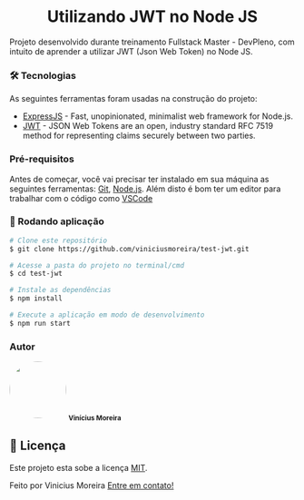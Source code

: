 <h1 align="center">Utilizando JWT no Node JS</h1>

Projeto desenvolvido durante treinamento Fullstack Master - DevPleno, com intuito de aprender a utilizar JWT (Json Web Token) no Node JS.

### 🛠 Tecnologias

As seguintes ferramentas foram usadas na construção do projeto:

* [ExpressJS](https://expressjs.com/pt-br/) - Fast, unopinionated, minimalist web framework for Node.js.
* [JWT](https://jwt.io/) - JSON Web Tokens are an open, industry standard RFC 7519 method for representing claims securely between two parties.

### Pré-requisitos

Antes de começar, você vai precisar ter instalado em sua máquina as seguintes ferramentas:
[Git](https://git-scm.com), [Node.js](https://nodejs.org/en/).
Além disto é bom ter um editor para trabalhar com o código como [VSCode](https://code.visualstudio.com/)

### 🎲 Rodando aplicação

```bash
# Clone este repositório
$ git clone https://github.com/viniciusmoreira/test-jwt.git

# Acesse a pasta do projeto no terminal/cmd
$ cd test-jwt

# Instale as dependências
$ npm install

# Execute a aplicação em modo de desenvolvimento
$ npm run start
```

### Autor

 <img style="border-radius: 50%;" src="https://avatars2.githubusercontent.com/u/5288651?s=400&u=d1af6a4fecad96cfd93375e0913e165cef778b92&v=4" width="100px;" alt=""/>
 <sub><b>Vinícius Moreira</b></sub>


## 📝 Licença

Este projeto esta sobe a licença [MIT](./LICENSE).

Feito por Vinicius Moreira [Entre em contato!](https://www.linkedin.com/in/vinicius-moreira-vm/)

